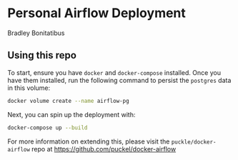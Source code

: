 # Personal Airflow Deployment
Bradley Bonitatibus

## Using this repo
To start, ensure you have `docker` and `docker-compose` installed.
Once you have them installed, run the following command to persist the `postgres` data in this volume:

```bash
docker volume create --name airflow-pg
```

Next, you can spin up the deployment with:
```bash
docker-compose up --build
```

For more information on extending this, please visit the `puckle/docker-airflow` repo at <a href="https://github.com/puckel/docker-airflow">https://github.com/puckel/docker-airflow</a>